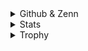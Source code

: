<details><summary>Github & Zenn</summary><div>

<p align="left">
  <a href="https://github.com/y-sa2shi">
    <img height="20" src="https://komarev.com/ghpvc/?username=y-sa2shi" />
  </a>
  <a href="https://github.com/y-sa2shi">
    <img height="20" src="https://img.shields.io/github/followers/y-sa2shi?label=follow&logo=github&style=flat" />
  </a>
  <a href="https://zenn.dev/keichan_15">
    <img height="20" src="https://badgen.org/img/zenn/y_satoshi/articles?style=plastic" />
  </a>
</p>

</div></details>

<details><summary>Stats</summary><div>

![](http://github-profile-summary-cards.vercel.app/api/cards/profile-details?username=y-sa2shi&theme=nord_dark)
![](http://github-profile-summary-cards.vercel.app/api/cards/repos-per-language?username=y-sa2shi&theme=nord_dark)
![](http://github-profile-summary-cards.vercel.app/api/cards/most-commit-language?username=y-sa2shi&theme=nord_dark)
![](http://github-profile-summary-cards.vercel.app/api/cards/stats?username=y-sa2shi&theme=nord_dark)
![](http://github-profile-summary-cards.vercel.app/api/cards/productive-time?username=y-sa2shi&theme=nord_dark&utcOffset=9)

</div></details>

<details><summary>Trophy</summary><div>

![trophy](https://github-profile-trophy.vercel.app/?username=y-sa2shi&theme=nord)

</div></details>
